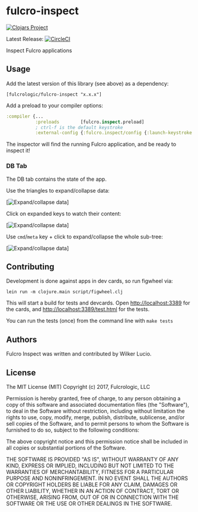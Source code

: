 # fulcro-inspect

[![Clojars Project](https://img.shields.io/clojars/v/fulcrologic/fulcro-inspect.svg)](https://clojars.org/fulcrologic/fulcro-inspect)

Latest Release: [![CircleCI](https://circleci.com/gh/fulcrologic/fulcro-inspect/tree/master.svg?style=svg)](https://circleci.com/gh/fulcrologic/fulcro-inspect/tree/master)

Inspect Fulcro applications

## Usage

Add the latest version of this library (see above) as a dependency:

```
[fulcrologic/fulcro-inspect "x.x.x"]
```

Add a preload to your compiler options:

```clojure
:compiler {...
           :preloads        [fulcro.inspect.preload]
           ; ctrl-f is the default keystroke
           :external-config {:fulcro.inspect/config {:launch-keystroke "ctrl-f"}}}
```

The inspector will find the running Fulcro application, and be ready to inspect it!

### DB Tab

The DB tab contains the state of the app.

Use the triangles to expand/collapse data:

[![Expand/collapse data](https://raw.githubusercontent.com/fulcrologic/fulcro-inspect/develop/doc/db-expand.gif)]

Click on expanded keys to watch their content:

[![Expand/collapse data](https://raw.githubusercontent.com/fulcrologic/fulcro-inspect/develop/doc/db-watch.gif)]

Use `cmd`/`meta` key + click to expand/collapse the whole sub-tree:

[![Expand/collapse data](https://raw.githubusercontent.com/fulcrologic/fulcro-inspect/develop/doc/db-expand-children.gif)]

## Contributing

Development is done against apps in dev cards, so run figwheel
via:

```
lein run -m clojure.main script/figwheel.clj
```

This will start a build for tests and devcards. Open
[http://localhost:3389](http://localhost:3389) for the
cards, and
[http://localhost:3389/test.html](http://localhost:3389/test.html) for the
tests.

You can run the tests (once) from the command line with `make tests`

## Authors

Fulcro Inspect was written and contributed by Wilker Lucio.

## License

The MIT License (MIT)
Copyright (c) 2017, Fulcrologic, LLC

Permission is hereby granted, free of charge, to any person obtaining a copy of this software and associated
documentation files (the "Software"), to deal in the Software without restriction, including without limitation the
rights to use, copy, modify, merge, publish, distribute, sublicense, and/or sell copies of the Software, and to permit
persons to whom the Software is furnished to do so, subject to the following conditions:

The above copyright notice and this permission notice shall be included in all copies or substantial portions of the
Software.

THE SOFTWARE IS PROVIDED "AS IS", WITHOUT WARRANTY OF ANY KIND, EXPRESS OR IMPLIED, INCLUDING BUT NOT LIMITED TO THE
WARRANTIES OF MERCHANTABILITY, FITNESS FOR A PARTICULAR PURPOSE AND NONINFRINGEMENT. IN NO EVENT SHALL THE AUTHORS OR
COPYRIGHT HOLDERS BE LIABLE FOR ANY CLAIM, DAMAGES OR OTHER LIABILITY, WHETHER IN AN ACTION OF CONTRACT, TORT OR
OTHERWISE, ARISING FROM, OUT OF OR IN CONNECTION WITH THE SOFTWARE OR THE USE OR OTHER DEALINGS IN THE SOFTWARE.

